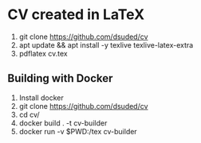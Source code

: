 # CV created in LaTeX
1. git clone https://github.com/dsuded/cv
2. apt update && apt install -y texlive texlive-latex-extra 
3. pdflatex cv.tex
## Building with Docker
1. Install docker
2. git clone https://github.com/dsuded/cv
3. cd cv/
4. docker build . -t cv-builder
5. docker run -v $PWD:/tex cv-builder
